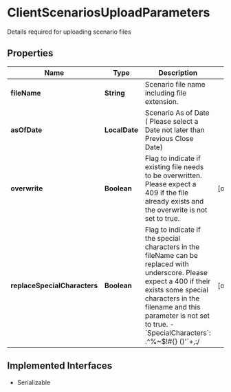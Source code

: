 

# ClientScenariosUploadParameters

Details required for uploading scenario files

## Properties

Name | Type | Description | Notes
------------ | ------------- | ------------- | -------------
**fileName** | **String** | Scenario file name including file extension. | 
**asOfDate** | **LocalDate** | Scenario As of Date ( Please select a Date not later than Previous Close Date) | 
**overwrite** | **Boolean** | Flag to indicate if existing file needs to be overwritten. Please expect a 409 if the file already exists and the overwrite is not set to true. |  [optional]
**replaceSpecialCharacters** | **Boolean** | Flag to indicate if the special characters in the fileName can be replaced with underscore. Please expect a 400 if their exists some special characters in the filename and this parameter is not set to true. - &#x60;SpecialCharacters&#x60;: .^%~$!#{} ()&#39;&#x60;+,:/ |  [optional]


## Implemented Interfaces

* Serializable


